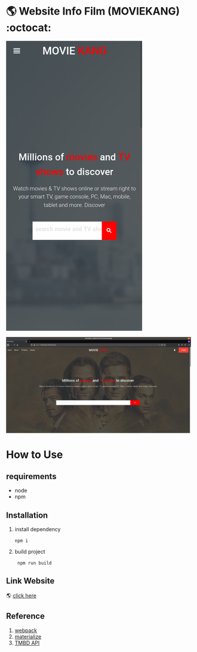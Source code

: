 # 🌎 Website Info Film (MOVIEKANG) :octocat:

![Home Page Mobile](./img/homePage-mobile.png?raw=true "Home Page Mobile")

![Home Page PC](./img/homePage-PC.png?raw=true "Home Page PC")

# How to Use
## requirements

* node
* npm

## Installation
1. install dependency
   ``` 
   npm i 
   ```
2. build project
   ```
    npm run build
   ```

## Link Website
🌎 [click here](https://moviekang-c320d.web.app/)


## Reference
1.  [webpack](https://webpack.js.org/)
2.  [materialize](https://materializecss.com/)
3.  [TMBD API](https://materializecss.com/)
